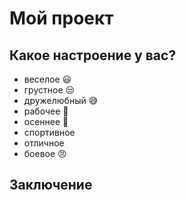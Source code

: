 # Мой проект

## Какое настроение у вас?
* веселое :smiley:
* грустное :unamused:
* дружелюбный :sweat_smile:
* рабочее :japanese_ogre:
* осеннее :japanese_goblin:
* спортивное
* отличное 
* боевое :angry:

## Заключение
 

